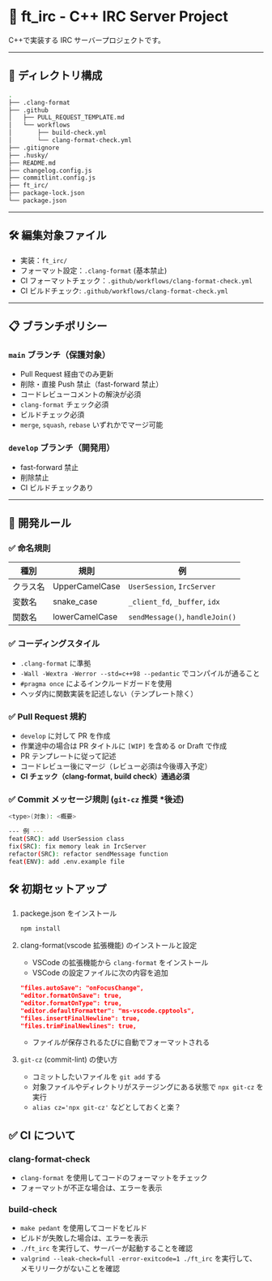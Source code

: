 # 📡 ft_irc - C++ IRC Server Project

C++で実装する IRC サーバープロジェクトです。

---

## 📁 ディレクトリ構成

```bash
.
├── .clang-format
├── .github
│   ├── PULL_REQUEST_TEMPLATE.md
│   └── workflows
│       ├── build-check.yml
│       └── clang-format-check.yml
├── .gitignore
├── .husky/
├── README.md
├── changelog.config.js
├── commitlint.config.js
├── ft_irc/
├── package-lock.json
└── package.json
```

---

## 🛠 編集対象ファイル

- 実装：`ft_irc/`
- フォーマット設定：`.clang-format` (基本禁止)
- CI フォーマットチェック：`.github/workflows/clang-format-check.yml`
- CI ビルドチェック: `.github/workflows/clang-format-check.yml`

---

## 📋 ブランチポリシー

### `main` ブランチ（保護対象）

- Pull Request 経由でのみ更新
- 削除・直接 Push 禁止（fast-forward 禁止）
- コードレビューコメントの解決が必須
- `clang-format` チェック必須
- ビルドチェック必須
- `merge`, `squash`, `rebase` いずれかでマージ可能

### `develop` ブランチ（開発用）

- fast-forward 禁止
- 削除禁止
- CI ビルドチェックあり

---

## 🧾 開発ルール

### ✅ 命名規則

| 種別     | 規則           | 例                              |
| -------- | -------------- | ------------------------------- |
| クラス名 | UpperCamelCase | `UserSession`, `IrcServer`      |
| 変数名   | snake_case     | `_client_fd`, `_buffer`, `idx`  |
| 関数名   | lowerCamelCase | `sendMessage()`, `handleJoin()` |

### ✅ コーディングスタイル

- `.clang-format` に準拠
- `-Wall -Wextra -Werror --std=c++98 --pedantic` でコンパイルが通ること
- `#pragma once` によるインクルードガードを使用
- ヘッダ内に関数実装を記述しない（テンプレート除く）

### ✅ Pull Request 規約

- `develop` に対して PR を作成
- 作業途中の場合は PR タイトルに `[WIP]` を含める or Draft で作成
- PR テンプレートに従って記述
- コードレビュー後にマージ（レビュー必須は今後導入予定）
- **CI チェック（clang-format, build check）通過必須**

### ✅ Commit メッセージ規則 (`git-cz` 推奨 \*後述)

```bash
<type>(対象): <概要>

--- 例 ---
feat(SRC): add UserSession class
fix(SRC): fix memory leak in IrcServer
refactor(SRC): refactor sendMessage function
feat(ENV): add .env.example file
```

## 🛠 初期セットアップ

1. packege.json をインストール

   ```bash
   npm install
   ```

2. clang-format(vscode 拡張機能) のインストールと設定

   - VSCode の拡張機能から `clang-format` をインストール
   - VSCode の設定ファイルに次の内容を追加

   ```json
   "files.autoSave": "onFocusChange",
   "editor.formatOnSave": true,
   "editor.formatOnType": true,
   "editor.defaultFormatter": "ms-vscode.cpptools",
   "files.insertFinalNewline": true,
   "files.trimFinalNewlines": true,
   ```

   - ファイルが保存されるたびに自動でフォーマットされる

3. `git-cz` (commit-lint) の使い方

   - コミットしたいファイルを `git add` する
   - 対象ファイルやディレクトリがステージングにある状態で `npx git-cz` を実行
   - `alias cz='npx git-cz'` などとしておくと楽？

## ✅ CI について

### clang-format-check

- `clang-format` を使用してコードのフォーマットをチェック
- フォーマットが不正な場合は、エラーを表示

### build-check

- `make pedant` を使用してコードをビルド
- ビルドが失敗した場合は、エラーを表示
- `./ft_irc` を実行して、サーバーが起動することを確認
- `valgrind --leak-check=full -error-exitcode=1 ./ft_irc` を実行して、メモリリークがないことを確認
